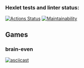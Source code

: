 ### Hexlet tests and linter status:
[![Actions Status](https://github.com/shrvtv/python-project-49/actions/workflows/hexlet-check.yml/badge.svg)](https://github.com/shrvtv/python-project-49/actions)
[![Maintainability](https://api.codeclimate.com/v1/badges/d9913858e746ff1fb9a2/maintainability)](https://codeclimate.com/github/shrvtv/python-project-49/maintainability)

## Games
### brain-even
[![asciicast](https://asciinema.org/a/0nzipZMpf19hrUP4vbVSxaEa4.svg)](https://asciinema.org/a/0nzipZMpf19hrUP4vbVSxaEa4)
